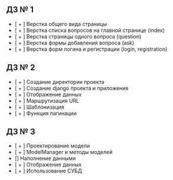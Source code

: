 ## ДЗ № 1

- [ + ] Верстка общего вида страницы
- [ + ] Верстка списка вопросов на главной странице (index)
- [ + ] Верстка страницы одного вопроса (question)
- [ + ] Верстка формы добавления вопроса (ask)
- [ + ] Верстка форм логина и регистрации (login, registration)

## ДЗ № 2
- [ + ] Создание директории проекта
- [ + ] Создание django проекта и приложения
- [ + ] Отображение данных
- [ + ] Маршрутизация URL
- [ + ] Шаблонизация
- [ + ] Функция пагинации

## ДЗ № 3
- [ + ] Проектирование модели
- [ + ] ModelManager и методы моделей
- [] Наполнение данными
- [ + ] Отображение данных
- [ + ] Использование СУБД
